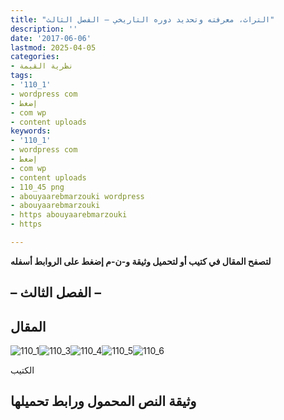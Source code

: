 ```yaml
---
title: "التراث، معرفته وتحديد دوره التاريخي – الفصل الثالث"
description: ''
date: '2017-06-06'
lastmod: 2025-04-05
categories:
- نظرية القيمة
tags:
- '110_1'
- wordpress com
- إضغط
- com wp
- content uploads
keywords:
- '110_1'
- wordpress com
- إضغط
- com wp
- content uploads
- 110_45 png
- abouyaarebmarzouki wordpress
- abouyaarebmarzouki
- https abouyaarebmarzouki
- https

---
```

**لتصفح المقال في كتيب أو لتحميل وثيقة و-ن-م إضغط على الروابط أسفله**

## **– الفصل الثالث –**

## المقال

![110_1](https://abouyaarebmarzouki.wordpress.com/wp-content/uploads/2017/06/110_15.png?w=648)![110_3](https://abouyaarebmarzouki.wordpress.com/wp-content/uploads/2017/06/110_35.png?w=648)![110_4](https://abouyaarebmarzouki.wordpress.com/wp-content/uploads/2017/06/110_45.png?w=648)![110_5](https://abouyaarebmarzouki.wordpress.com/wp-content/uploads/2017/06/110_55.png?w=648)![110_6](https://abouyaarebmarzouki.wordpress.com/wp-content/uploads/2017/06/110_64.png?w=648)

الكتيب

## وثيقة النص المحمول ورابط تحميلها

###
